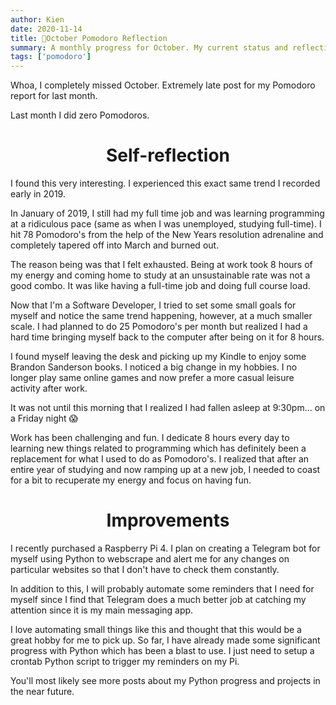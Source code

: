 ```yaml
---
author: Kien
date: 2020-11-14
title: 🍅October Pomodoro Reflection
summary: A monthly progress for October. My current status and reflection on my productivity, goals and achievements.
tags: ['pomodoro']
---
```


Whoa, I completely missed October. Extremely late post for my Pomodoro report for last month.

Last month I did zero Pomodoros.

# <center>Self-reflection</center>

I found this very interesting. I experienced this exact same trend I recorded early in 2019.

In January of 2019, I still had my full time job and was learning programming at a ridiculous pace (same as when I was unemployed, studying full-time). I hit 78 Pomodoro's from the help of the New Years resolution adrenaline and completely tapered off into March and burned out.

The reason being was that I felt exhausted. Being at work took 8 hours of my energy and coming home to study at an unsustainable rate was not a good combo. It was like having a full-time job and doing full course load.

Now that I'm a Software Developer, I tried to set some small goals for myself and notice the same trend happening, however, at a much smaller scale. I had planned to do 25 Pomodoro's per month but realized I had a hard time bringing myself back to the computer after being on it for 8 hours.

I found myself leaving the desk and picking up my Kindle to enjoy some Brandon Sanderson books. I noticed a big change in my hobbies. I no longer play same online games and now prefer a more casual leisure activity after work.

It was not until this morning that I realized I had fallen asleep at 9:30pm... on a Friday night 😱

Work has been challenging and fun. I dedicate 8 hours every day to learning new things related to programming which has definitely been a replacement for what I used to do as Pomodoro's. I realized that after an entire year of studying and now ramping up at a new job, I needed to coast for a bit to recuperate my energy and focus on having fun.

# <center>Improvements</center>

I recently purchased a Raspberry Pi 4. I plan on creating a Telegram bot for myself using Python to webscrape and alert me for any changes on particular websites so that I don't have to check them constantly.

In addition to this, I will probably automate some reminders that I need for myself since I find that Telegram does a much better job at catching my attention since it is my main messaging app.

I love automating small things like this and thought that this would be a great hobby for me to pick up. So far, I have already made some significant progress with Python which has been a blast to use. I just need to setup a crontab Python script to trigger my reminders on my Pi.

You'll most likely see more posts about my Python progress and projects in the near future.
